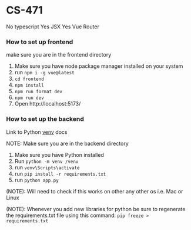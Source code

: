 # CS-471

No typescript
Yes JSX
Yes Vue Router


### How to set up frontend
make sure you are in the frontend directory
1. Make sure you have node package manager installed on your system
2. run ```npm i -g vue@latest```
3. ```cd frontend```
4. ```npm install```
5. ```npm run format dev```
6. ```npm run dev```
7. Open http://localhost:5173/


### How to set up the backend
Link to Python [venv](https://docs.python.org/3/library/venv.html) docs

NOTE: Make sure you are in the backend directory 
1. Make sure you have Python installed
2. Run ```python -m venv /venv```
3. run ```venv\Scripts\activate```
4. run ```pip install -r requirements.txt```
5. run ```python app.py```

(NOTE): Will need to check if this works on other any other os i.e. Mac or Linux

(NOTE): Whenever you add new libraries for python be sure to regenerate the requirements.txt file using this command:
```pip freeze > requirements.txt```
